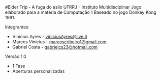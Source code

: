 #Elder Trip - A fuga do asilo
UFRRJ - Instituto Multidisciplinar
Jogo elaborado para a matéria de Computação 1
Baseado no jogo Donkey Kong 1981.

Integrantes:
- Vinicius Ayres     - viniciusAyres@live.it
- Marcos Vinicius    - marcoscribeiro1@gmail.com
- Gabriel Costa      - gabrielcs23@hotmail.com

Versão 1.0
* 1 Fase
* Aberturas personalizadas

